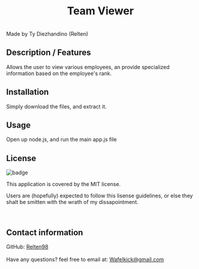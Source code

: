 
  <h1 align="center">Team Viewer</h1>
  <br />
  Made by Ty Diezhandino (Relten)

  ## Description / Features
   Allows the user to view various employees, an provide specialized information based on the employee's rank.

  ## Installation
   Simply download the files, and extract it.
  
  ## Usage
   Open up node.js, and run the main app.js file
  
   ## License
  ![badge](https://img.shields.io/badge/license-MIT-red)
  <br />

  This application is covered by the MIT license. 
  
  Users are (hopefully) expected to follow this lisense guidelines, or else they shalt be smitten with the wrath of my dissapointment.

  <br />
  
  ## Contact information
  GitHub: [Relten98](https://github.com/relten98)
  <br />
  <br/>
  Have any questions? feel free to email at: Wafelkick@gmail.com
      